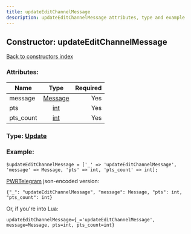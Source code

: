 ```yaml
---
title: updateEditChannelMessage
description: updateEditChannelMessage attributes, type and example
---
```

## Constructor: updateEditChannelMessage  
[Back to constructors index](index.md)



### Attributes:

| Name     |    Type       | Required |
|----------|:-------------:|---------:|
|message|[Message](../types/Message.md) | Yes|
|pts|[int](../types/int.md) | Yes|
|pts\_count|[int](../types/int.md) | Yes|



### Type: [Update](../types/Update.md)


### Example:

```
$updateEditChannelMessage = ['_' => 'updateEditChannelMessage', 'message' => Message, 'pts' => int, 'pts_count' => int];
```  

[PWRTelegram](https://pwrtelegram.xyz) json-encoded version:

```
{"_": "updateEditChannelMessage", "message": Message, "pts": int, "pts_count": int}
```


Or, if you're into Lua:  


```
updateEditChannelMessage={_='updateEditChannelMessage', message=Message, pts=int, pts_count=int}

```


